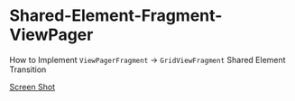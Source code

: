 # Shared-Element-Fragment-ViewPager
How to Implement `ViewPagerFragment` -> `GridViewFragment` Shared Element Transition

[Screen Shot](https://streamable.com/1o6eb)
